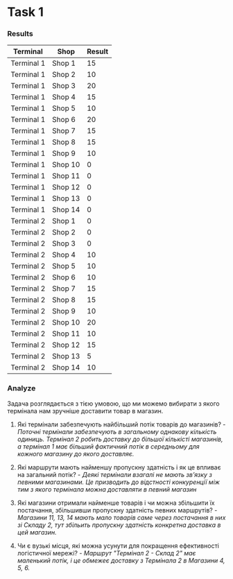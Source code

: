 # Task 1
### Results

| Terminal  | Shop  | Result |
|-----------|-------|--------|
| Terminal 1 | Shop 1 |  15 | 
| Terminal 1 | Shop 2 |  10 | 
| Terminal 1 | Shop 3 |  20 | 
| Terminal 1 | Shop 4 |  15 | 
| Terminal 1 | Shop 5 |  10 | 
| Terminal 1 | Shop 6 |  20 | 
| Terminal 1 | Shop 7 |  15 | 
| Terminal 1 | Shop 8 |  15 | 
| Terminal 1 | Shop 9 |  10 | 
| Terminal 1 | Shop 10 |  0 | 
| Terminal 1 | Shop 11 |  0 | 
| Terminal 1 | Shop 12 |  0 | 
| Terminal 1 | Shop 13 |  0 | 
| Terminal 1 | Shop 14 |  0 | 
| Terminal 2 | Shop 1 |  0 | 
| Terminal 2 | Shop 2 |  0 | 
| Terminal 2 | Shop 3 |  0 | 
| Terminal 2 | Shop 4 |  10 | 
| Terminal 2 | Shop 5 |  10 | 
| Terminal 2 | Shop 6 |  10 | 
| Terminal 2 | Shop 7 |  15 | 
| Terminal 2 | Shop 8 |  15 | 
| Terminal 2 | Shop 9 |  10 | 
| Terminal 2 | Shop 10 |  20 | 
| Terminal 2 | Shop 11 |  10 | 
| Terminal 2 | Shop 12 |  15 | 
| Terminal 2 | Shop 13 |  5 | 
| Terminal 2 | Shop 14 |  10 | 

### Analyze

Задача розглядається з тією умовою, що ми можемо вибирати з якого термінала нам зручніше доставити товар в магазин.

1. Які термінали забезпечують найбільший потік товарів до магазинів? - *Поточні термінали забезпечують в загальному однакову кількість одиниць. Термінал 2 робить доставку до більшої кількісті магазинів, а термінал 1 має більший фактичний потік в середньому для кожного магазину до якого доставляє.*

2. Які маршрути мають найменшу пропускну здатність і як це впливає на загальний потік? - *Деякі термінали взагалі не мають звʼязку з певними магазинами. Це призводить до відстності конкуренції між тим з якого термінала можна доставляти в певний магазин*

3. Які магазини отримали найменше товарів і чи можна збільшити їх постачання, збільшивши пропускну здатність певних маршрутів? - *Магазини 11, 13, 14 мають мало товарів саме через постачання в них зі Складу 2, тут збільить пропускну здатність конкретна доставка в цей магазин.*

4. Чи є вузькі місця, які можна усунути для покращення ефективності логістичної мережі? - *Маршрут "Термінал 2 - Склад 2" має маленький потік, і це обмежеє доставку з Термінала 2 в Магазини 4, 5, 6.*